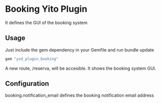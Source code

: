 # Booking Yito Plugin

It defines the GUI of the booking system

## Usage

Just include the gem dependency in your Gemfile and run bundle update

```ruby
gem "ysd_plugin_booking"
```

A new route, /reserva, will be accesible. It shows the booking system GUI.

## Configuration

booking.notification_email defines the booking notification email address